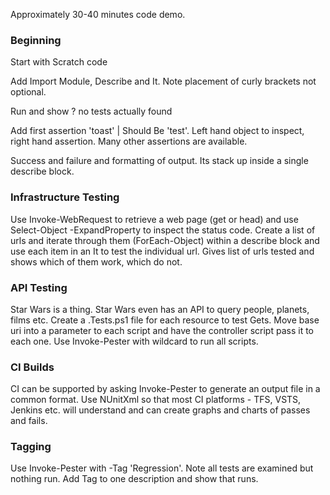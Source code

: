 Approximately 30-40 minutes code demo.

### Beginning

Start with Scratch code

Add Import Module, Describe and It. Note placement of curly brackets not optional.

Run and show ? no tests actually found

Add first assertion 'toast' | Should Be 'test'. Left hand object to inspect, right hand assertion. Many other assertions are available.

Success and failure and formatting of output. Its stack up inside a single describe block.

### Infrastructure Testing

Use Invoke-WebRequest to retrieve a web page (get or head) and use Select-Object -ExpandProperty to inspect the status code. Create a list of urls and iterate through them (ForEach-Object) within a describe block and use each item in an It to test the individual url. Gives list of urls tested and shows which of them work, which do not.  

### API Testing

Star Wars is a thing. Star Wars even has an API to query people, planets, films etc. Create a .Tests.ps1 file for each resource to test Gets. Move base uri into a parameter to each script and have the controller script pass it to each one. Use Invoke-Pester with wildcard to run all scripts. 

### CI Builds

CI can be supported by asking Invoke-Pester to generate an output file in a common format. Use NUnitXml so that most CI platforms - TFS, VSTS, Jenkins etc. will understand and can create graphs and charts of passes and fails.

### Tagging

Use Invoke-Pester with -Tag 'Regression'. Note all tests are examined but nothing run. Add Tag to one description and show that runs. 

